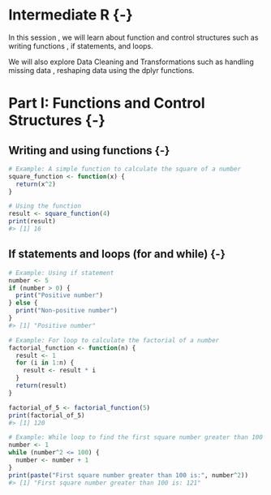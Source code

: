# Intermediate R {-}

In this session , we will learn about function and control structures such as writing functions , if statements, and loops.

We will also explore Data Cleaning and Transformations such as handling missing data , reshaping data using the dplyr functions. 

# Part I: Functions and Control Structures {-}

## Writing and using functions {-}


```r
# Example: A simple function to calculate the square of a number
square_function <- function(x) {
  return(x^2)
}

# Using the function
result <- square_function(4)
print(result)
#> [1] 16
```

## If statements and loops (for and while) {-}


```r
# Example: Using if statement
number <- 5
if (number > 0) {
  print("Positive number")
} else {
  print("Non-positive number")
}
#> [1] "Positive number"

# Example: For loop to calculate the factorial of a number
factorial_function <- function(n) {
  result <- 1
  for (i in 1:n) {
    result <- result * i
  }
  return(result)
}

factorial_of_5 <- factorial_function(5)
print(factorial_of_5)
#> [1] 120

# Example: While loop to find the first square number greater than 100
number <- 1
while (number^2 <= 100) {
  number <- number + 1
}
print(paste("First square number greater than 100 is:", number^2))
#> [1] "First square number greater than 100 is: 121"
```

